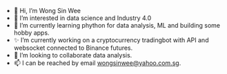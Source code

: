 - 👋 Hi, I’m Wong Sin Wee
- 👀 I’m interested in data science and Industry 4.0
- 🌱 I’m currently learning phython for data analysis, ML and building some hobby apps.
- ✨ I’m currently working on a cryptocurrency tradingbot with API and websocket connected to Binance futures.
- 💞️ I’m looking to collaborate data analysis.
- 📫 I can be reached by email wongsinwee@yahoo.com.sg.
